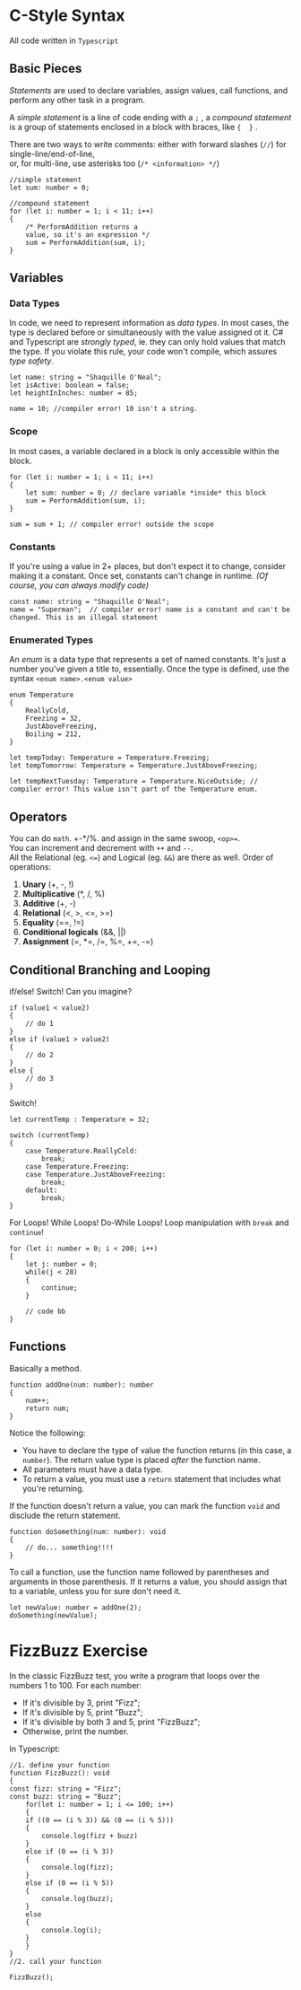 C-Style Syntax
===

All code written in `Typescript`

Basic Pieces
---

*Statements* are used to declare variables, assign values, call functions, and perform any other task in a program.

A *simple statement* is a line of code ending with a `;` , a *compound statement* is a group of statements enclosed in a block with braces, like `{  }` .

There are two ways to write comments: either with forward slashes (`//`) for single-line/end-of-line,  
or, for multi-line, use asterisks too (`/* <information> */`)

    //simple statement
    let sum: number = 0;

    //compound statement
    for (let i: number = 1; i < 11; i++)
    {
        /* PerformAddition returns a
        value, so it's an expression */
        sum = PerformAddition(sum, i);
    }

Variables
---

### Data Types

In code, we need to represent information as *data types*. In most cases, the type is declared before or simultaneously with the value assigned ot it. C# and Typescript are *strongly typed*, ie. they can only hold values that match the type. If you violate this rule, your code won't compile, which assures *type safety*.

    let name: string = "Shaquille O'Neal";
    let isActive: boolean = false;
    let heightInInches: number = 85;

    name = 10; //compiler error! 10 isn't a string.

### Scope

In most cases, a variable declared in a block is only accessible within the block.

    for (let i: number = 1; i < 11; i++)
    {
        let sum: number = 0; // declare variable *inside* this block
        sum = PerformAddition(sum, i);
    }

    sum = sum + 1; // compiler error! outside the scope

### Constants

If you're using a value in 2+ places, but don't expect it to change, consider making it a constant. Once set, constants can't change in runtime. *(Of course, you can always modify code)*

    const name: string = "Shaquille O'Neal";
    name = "Superman";  // compiler error! name is a constant and can't be changed. This is an illegal statement

### Enumerated Types

An *enum* is a data type that represents a set of named constants. It's just a number you've given a title to, essentially. Once the type is defined, use the syntax `<enum name>.<enum value>`

    enum Temperature
    {
        ReallyCold,          
        Freezing = 32,
        JustAboveFreezing,  
        Boiling = 212,
    }

    let tempToday: Temperature = Temperature.Freezing;
    let tempTomorrow: Temperature = Temperature.JustAboveFreezing;

    let tempNextTuesday: Temperature = Temperature.NiceOutside; // compiler error! This value isn't part of the Temperature enum.

Operators
---

You can do `math`. +-\*/%. and assign in the same swoop, `<op>=`.  
You can increment and decrement with `++` and `--`.  
All the Relational (eg. `<=`) and Logical (eg. `&&`) are there as well. Order of operations:  
1. __Unary__ (+, -, !)  
2. __Multiplicative__ (\*, /, %)  
3. __Additive__ (+, -)  
4. __Relational__ (<, >, <=, >=)  
5. __Equality__ (==, !=)  
6. __Conditional logicals__ (&&, ||)  
7. __Assignment__ (=, *=, /=, %=, +=, -=) 

Conditional Branching and Looping
---

if/else! Switch! Can you imagine?

    if (value1 < value2)
    {
        // do 1
    }
    else if (value1 > value2)
    {
        // do 2
    }
    else {
        // do 3
    }

Switch!

    let currentTemp : Temperature = 32;

    switch (currentTemp)
    {
        case Temperature.ReallyCold:
            break;
        case Temperature.Freezing:
        case Temperature.JustAboveFreezing:
            break;
        default:
            break;
    }

For Loops! While Loops! Do-While Loops! Loop manipulation with `break` and `continue`!

    for (let i: number = 0; i < 200; i++)
    {
        let j: number = 0;
        while(j < 28)
        {
            continue;
        }

        // code bb
    }

Functions
---

Basically a method.

    function addOne(num: number): number
    {
        num++;
        return num;
    }

Notice the following:  

- You have to declare the type of value the function returns (in this case, a `number`). The return value type is placed *after* the function name.
- All parameters must have a data type.
- To return a value, you must use a `return` statement that includes what you're returning.

If the function doesn't return a value, you can mark the function `void` and disclude the return statement.

    function doSomething(num: number): void
    {
        // do... something!!!!
    }

To call a function, use the function name followed by parentheses and arguments in those parenthesis. If it returns a value, you should assign that to a variable, unless you for sure don't need it.

    let newValue: number = addOne(2);
    doSomething(newValue);

FizzBuzz Exercise
===
In the classic FizzBuzz test, you write a program that loops over the numbers 1 to 100. For each number:

- If it's divisible by 3, print "Fizz";
- If it's divisible by 5, print "Buzz";
- If it's divisible by both 3 and 5, print "FizzBuzz";
- Otherwise, print the number.

In Typescript:

    //1. define your function
    function FizzBuzz(): void
    {
    const fizz: string = "Fizz";
    const buzz: string = "Buzz";
        for(let i: number = 1; i <= 100; i++)
        {
        if ((0 == (i % 3)) && (0 == (i % 5)))
        {
            console.log(fizz + buzz)
        }
        else if (0 == (i % 3))
        {
            console.log(fizz); 
        }
        else if (0 == (i % 5))
        {
            console.log(buzz);
        }
        else
        {
            console.log(i);
        }
        }
    }
    //2. call your function

    FizzBuzz();